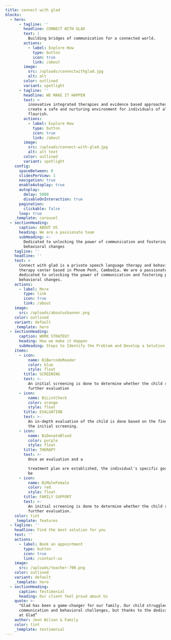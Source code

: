 ```yaml
---
title: connect with glad
blocks:
  - hero:
      - tagline: ''
        headline: CONNECT WITH GLAD
        text: |
          Building bridges of communication for a connected world.
        actions:
          - label: Explore How
            type: button
            icon: true
            link: /about
        image:
          src: /uploads/connectwithglad.jpg
          alt: alt
        color: outlined
        variant: spotlight
      - tagline: ''
        headline: WE MAKE IT HAPPEN
        text: >
          innovative integrated therapies and evidence based approaches we
          create a safe and nurturing environment for individuals of all ages to
          flourish.
        actions:
          - label: Explore How
            type: button
            icon: true
            link: /about
        image:
          src: /uploads/connect-with-glad.jpg
          alt: alt text
        color: outlined
        variant: spotlight
    config:
      spaceBetween: 0
      slidesPerView: 1
      navigation: true
      enableAutoplay: true
      autoplay:
        delay: 5000
        disableOnInteraction: true
      pagination:
        clickable: false
      loop: true
    _template: carousel
  - sectionHeading:
      caption: ABOUT US
      heading: We are a passionate team
      subHeading: >-
        Dedicated to unlocking the power of communication and fostering positive
        behavioral changes
    tagline: ''
    headline: ''
    text: >
      Connect with glad is a private speech language therapy and behavioral
      therapy center based in Phnom Penh, Cambodia. We are a passionate team
      dedicated to unlocking the power of communication and fostering positive
      behavioral changes.
    actions:
      - label: More
        type: link
        icon: true
        link: /about
    image:
      src: /uploads/aboutusbanner.png
    color: outlined
    variant: default
    _template: hero
  - sectionHeading:
      caption: WORK STRATEGY
      heading: How we make it Happen
      subHeading: Steps to Identify the Problem and Develop a Solution
    items:
      - icon:
          name: BiBarcodeReader
          color: blue
          style: float
        title: SCREENING
        text: >-
          An initial screening is done to determine whether the child requires a
          further evaluation
      - icon:
          name: BiListCheck
          color: orange
          style: float
        title: EVALUATION
        text: >-
          An in-depth evaluation of the child is done based on the findings of
          the initial screening.
      - icon:
          name: BiDonateBlood
          color: purple
          style: float
        title: THERAPY
        text: >-
          Once an evaluation and a

          treatment plan are established, the individual's specific goals will
          be
      - icon:
          name: BiMaleFemale
          color: red
          style: float
        title: FAMILY SUPPORT
        text: >-
          An initial screening is done to determine whether the child requires a
          further evaluation.
    color: tint
    _template: features
  - tagline: ''
    headline: Find the best solution for you
    text: ''
    actions:
      - label: Book an appointment
        type: button
        icon: true
        link: /contact-us
    image:
      src: /uploads/teacher-700.png
    color: outlined
    variant: default
    _template: hero
  - sectionHeading:
      caption: Testimonial
      heading: Our client feel proud about Us
    quote: >-
      "Glad has been a game-changer for our family. Our child struggled with
      communication and behavioral challenges, but thanks to the dedicated team
      at Glad”
    author: Jenn Wilson & Family
    color: tint
    _template: testimonial
---
```


